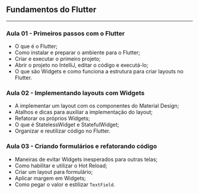 ## Fundamentos do Flutter
---

### Aula 01 - Primeiros passos com o Flutter

- O que é o Flutter;
- Como instalar e preparar o ambiente para o Flutter;
- Criar e executar o primeiro projeto;
- Abrir o projeto no IntelliJ, editar o código e executá-lo;
- O que são Widgets e como funciona a estrutura para criar layouts no Flutter.

### Aula 02 - Implementando layouts com Widgets

- A implementar um layout com os componentes do Material Design;
- Atalhos e dicas para auxiliar a implementação do layout;
- Refatorar os próprios Widgets;
- O que é StatelessWidget e StatefulWidget;
- Organizar e reutilizar código no Flutter.

### Aula 03 - Criando formulários e refatorando código

- Maneiras de evitar Widgets inesperados para outras telas;
- Como habilitar e utilizar o Hot Reload;
- Criar um layout para formulário;
- Aplicar margem em Widgets;
- Como pegar o valor e estilizar `TextField`.